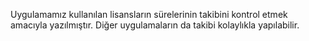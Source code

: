 Uygulamamız kullanılan lisansların sürelerinin takibini kontrol etmek amacıyla yazılmıştır. 
Diğer uygulamaların da takibi kolaylıkla yapılabilir.
